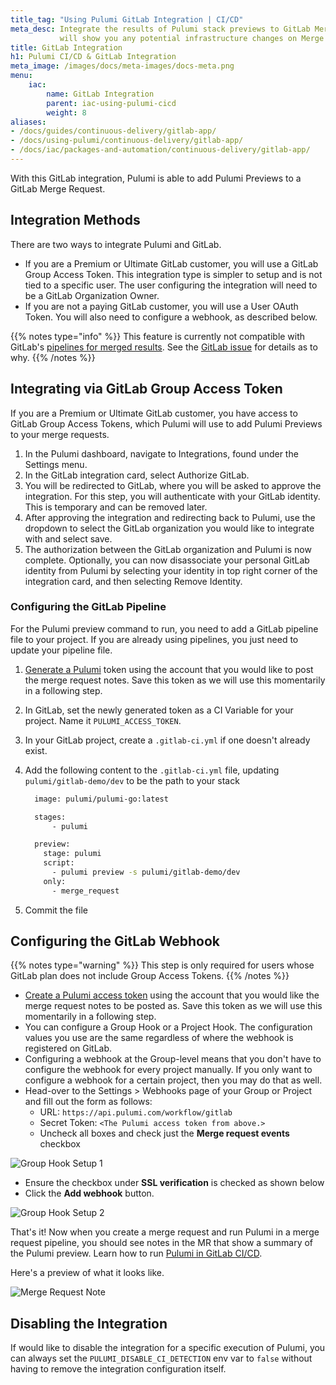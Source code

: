 ```yaml
---
title_tag: "Using Pulumi GitLab Integration | CI/CD"
meta_desc: Integrate the results of Pulumi stack previews to GitLab Merge Requests. It
           will show you any potential infrastructure changes on Merge Requests.
title: GitLab Integration
h1: Pulumi CI/CD & GitLab Integration
meta_image: /images/docs/meta-images/docs-meta.png
menu:
    iac:
        name: GitLab Integration
        parent: iac-using-pulumi-cicd
        weight: 8
aliases:
- /docs/guides/continuous-delivery/gitlab-app/
- /docs/using-pulumi/continuous-delivery/gitlab-app/
- /docs/iac/packages-and-automation/continuous-delivery/gitlab-app/
---
```


With this GitLab integration, Pulumi is able to add Pulumi Previews to a GitLab Merge Request.

## Integration Methods

There are two ways to integrate Pulumi and GitLab.

* If you are a Premium or Ultimate GitLab customer, you will use a GitLab Group Access Token. This integration type is simpler to setup and is not tied to a specific user. The user configuring the integration will need to be a GitLab Organization Owner.
* If you are not a paying GitLab customer, you will use a User OAuth Token. You will also need to configure a webhook, as described below.

{{% notes type="info" %}}
This feature is currently not compatible with GitLab's [pipelines for merged results](https://docs.gitlab.com/ee/ci/pipelines/merged_results_pipelines.html).
See the [GitLab issue](https://gitlab.com/gitlab-org/gitlab/-/issues/350086) for details as to why.
{{% /notes %}}

## Integrating via GitLab Group Access Token

If you are a Premium or Ultimate GitLab customer, you have access to GitLab Group Access Tokens, which Pulumi will use to add Pulumi Previews to your merge requests.

1. In the Pulumi dashboard, navigate to Integrations, found under the Settings menu.
2. In the GitLab integration card, select Authorize GitLab.
3. You will be redirected to GitLab, where you will be asked to approve the integration. For this step, you will authenticate with your GitLab identity. This is temporary and can be removed later.
4. After approving the integration and redirecting back to Pulumi, use the dropdown to select the GitLab organization you would like to integrate with and select save.
5. The authorization between the GitLab organization and Pulumi is now complete. Optionally, you can now disassociate your personal GitLab identity from Pulumi by selecting your identity in top right corner of the integration card, and then selecting Remove Identity.

### Configuring the GitLab Pipeline

For the Pulumi preview command to run, you need to add a GitLab pipeline file to your project. If you are already using pipelines, you just need to update your pipeline file.

1. [Generate a Pulumi](https://www.pulumi.com/docs/pulumi-cloud/access-management/access-tokens/) token using the account that you would like to post the merge request notes. Save this token as we will use this momentarily in a following step.
2. In GitLab, set the newly generated token as a CI Variable for your project. Name it `PULUMI_ACCESS_TOKEN`.
3. In your GitLab project, create a `.gitlab-ci.yml` if one doesn't already exist.
4. Add the following content to the `.gitlab-ci.yml` file, updating `pulumi/gitlab-demo/dev` to be the path to your stack

    ```bash
      image: pulumi/pulumi-go:latest

      stages:
          - pulumi

      preview:
        stage: pulumi
        script:
          - pulumi preview -s pulumi/gitlab-demo/dev
        only:
          - merge_request

    ```
  
5. Commit the file

## Configuring the GitLab Webhook

{{% notes type="warning" %}}
This step is only required for users whose GitLab plan does not include Group Access Tokens.
{{% /notes %}}

* [Create a Pulumi access token](/docs/pulumi-cloud/accounts#access-tokens) using the account that you would like the merge request notes to be posted as. Save this token as we will use this momentarily in a following step.
* You can configure a Group Hook or a Project Hook. The configuration values you use are the same regardless of where the webhook is registered on GitLab.
* Configuring a webhook at the Group-level means that you don't have to configure the webhook for every project manually.
If you only want to configure a webhook for a certain project, then you may do that as well.
* Head-over to the Settings > Webhooks page of your Group or Project and fill out the form as follows:
  * URL: `https://api.pulumi.com/workflow/gitlab`
  * Secret Token: `<The Pulumi access token from above.>`
  * Uncheck all boxes and check just the **Merge request events** checkbox

![Group Hook Setup 1](/images/docs/guides/continuous-delivery/gitlab-app/group_hook_1.png)

* Ensure the checkbox under **SSL verification** is checked as shown below
* Click the **Add webhook** button.

![Group Hook Setup 2](/images/docs/guides/continuous-delivery/gitlab-app/group_hook_2.png)

That's it! Now when you create a merge request and run Pulumi in a merge request pipeline, you should see notes in the MR that show a summary of the Pulumi preview. Learn how to run [Pulumi in GitLab CI/CD](/docs/using-pulumi/continuous-delivery/gitlab-ci/).

Here's a preview of what it looks like.

![Merge Request Note](/images/docs/guides/continuous-delivery/gitlab-app/merge_request_note.png)

## Disabling the Integration

If would like to disable the integration for a specific execution of Pulumi,
you can always set the `PULUMI_DISABLE_CI_DETECTION` env var to `false` without having to remove
the integration configuration itself.
